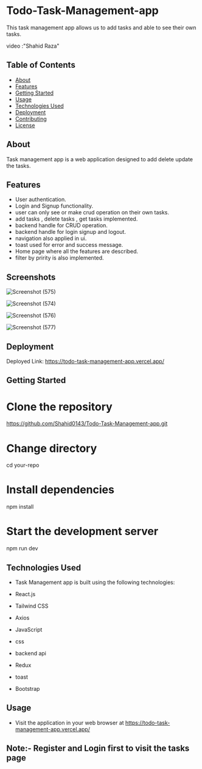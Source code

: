 # Todo-Task-Management-app

This task management app  allows us to add tasks and able to see their own tasks.

 video :"Shahid Raza"

## Table of Contents

- [About](#about)
- [Features](#features)
- [Getting Started](#getting-started)
- [Usage](#usage)
- [Technologies Used](#technologies-used)
- [Deployment](#deployment)
- [Contributing](#contributing)
- [License](#license)

## About

Task management app is a web application designed to add delete update the tasks.

## Features

- User authentication.
- Login and Signup functionality.
- user can only see or make crud operation on their own tasks.
- add tasks , delete tasks , get tasks implemented.
- backend handle for CRUD operation.
- backend handle for login signup and logout.
- navigation also applied in ui.
- toast used for error and success message.
- Home page where all the features are described.
- filter by pririty is also implemented.


## Screenshots
![Screenshot (575)](https://github.com/Shahid0143/Todo-Task-Management-app/assets/112757232/b8d4b5f3-e6cd-485e-b3f4-4faf6228c93e)

![Screenshot (574)](https://github.com/Shahid0143/Todo-Task-Management-app/assets/112757232/1cb0d890-dd91-4d6f-92f1-94b1024a609a)

![Screenshot (576)](https://github.com/Shahid0143/Todo-Task-Management-app/assets/112757232/2022032e-5c8a-4e62-a6fa-c72253904455)

![Screenshot (577)](https://github.com/Shahid0143/Todo-Task-Management-app/assets/112757232/47e471bd-d204-4e2a-883a-97107e67176a)

## Deployment

Deployed Link: https://todo-task-management-app.vercel.app/

## Getting Started

# Clone the repository

https://github.com/Shahid0143/Todo-Task-Management-app.git

# Change directory

cd your-repo

# Install dependencies

npm install

# Start the development server

npm run dev

## Technologies Used

- Task Management app  is built using the following technologies:

- React.js
- Tailwind CSS
- Axios
- JavaScript
- css
- backend api
- Redux
- toast
- Bootstrap

## Usage

- Visit the application in your web browser at https://todo-task-management-app.vercel.app/


## Note:- Register and Login first to visit the tasks page
